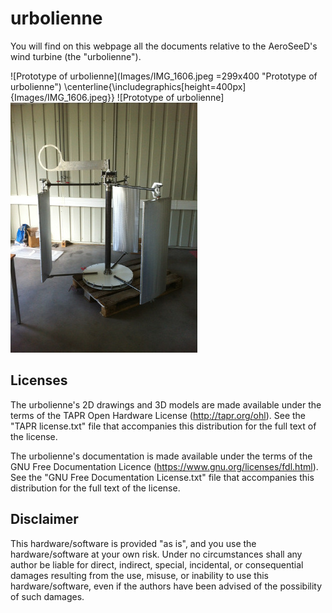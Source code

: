 urbolienne
==========

You will find on this webpage all the documents relative to the AeroSeeD's wind turbine (the "urbolienne").

![Prototype of urbolienne](Images/IMG_1606.jpeg =299x400 "Prototype of urbolienne")
\centerline{\includegraphics[height=400px]{Images/IMG_1606.jpeg}}
![Prototype of urbolienne]<img src="Images/IMG_1606.jpeg" alt="Prototype of urbolienne" style="eight: 400px;"/>

Licenses
--------

The urbolienne's 2D drawings and 3D models are made available under the terms of the TAPR Open Hardware License (http://tapr.org/ohl). See the "TAPR license.txt" file that accompanies this distribution for the full text of the license.

The urbolienne's documentation is made available under the terms of the GNU Free Documentation Licence (https://www.gnu.org/licenses/fdl.html). See the "GNU Free Documentation License.txt" file that accompanies this distribution for the full text of the license.


Disclaimer
----------

This hardware/software is provided "as is", and you use the hardware/software at your own risk. Under no circumstances shall any author be liable for direct, indirect, special, incidental, or consequential damages resulting from the use, misuse, or inability to use this hardware/software, even if the authors have been advised of the possibility of such damages.
